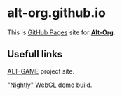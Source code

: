 # alt-org.github.io

This is [GitHub Pages](https://pages.github.com/) site for **[Alt-Org](https://alt-org.github.io)**.

## Usefull links

[ALT-GAME](https://altgame.eu/) project site.

["Nightly" WebGL demo build](http://demo.altgame.eu/).
